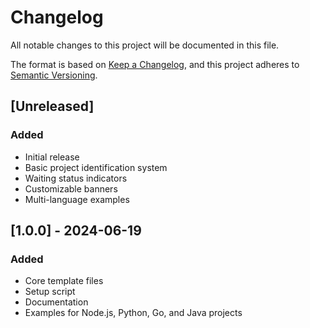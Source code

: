 # Changelog

All notable changes to this project will be documented in this file.

The format is based on [Keep a Changelog](https://keepachangelog.com/en/1.0.0/),
and this project adheres to [Semantic Versioning](https://semver.org/spec/v2.0.0.html).

## [Unreleased]

### Added
- Initial release
- Basic project identification system
- Waiting status indicators
- Customizable banners
- Multi-language examples

## [1.0.0] - 2024-06-19

### Added
- Core template files
- Setup script
- Documentation
- Examples for Node.js, Python, Go, and Java projects
